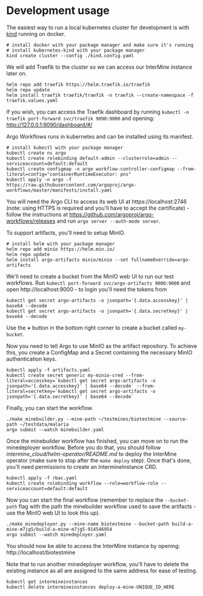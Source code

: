 # Development usage

The easiest way to run a local kubernetes cluster for development is with [kind](https://kind.sigs.k8s.io/) running on docker.

```
# install docker with your package manager and make sure it's running
# install kubernetes-kind with your package manager
kind create cluster --config ./kind.config.yaml
```

We will add Traefik to the cluster so we can access our InterMine instance later on.

```
helm repo add traefik https://helm.traefik.io/traefik
helm repo update
helm install traefik traefik/traefik -n traefik --create-namespace -f traefik.values.yaml
```

If you wish, you can access the Traefik dashboard by running `kubectl -n traefik port-forward svc/traefik 9090:9000` and opening: http://127.0.0.1:9090/dashboard/#/

Argo Workflows runs in kubernetes and can be installed using its manifest.

```
# install kubectl with your package manager
kubectl create ns argo
kubectl create rolebinding default-admin --clusterrole=admin --serviceaccount=default:default
kubectl create configmap -n argo workflow-controller-configmap --from-literal=config="containerRuntimeExecutor: pns"
kubectl apply -n argo -f https://raw.githubusercontent.com/argoproj/argo-workflows/master/manifests/install.yaml
```

You will need the Argo CLI to access its web UI at https://localhost:2746 (note: using HTTPS is required and you'll have to accept the certificate) - follow the instructions at https://github.com/argoproj/argo-workflows/releases and run `argo server --auth-mode server`.

To support artifacts, you'll need to setup MinIO.

```
# install helm with your package manager
helm repo add minio https://helm.min.io/
helm repo update
helm install argo-artifacts minio/minio --set fullnameOverride=argo-artifacts
```

We'll need to create a bucket from the MinIO web UI to run our test workflows. Run `kubectl port-forward svc/argo-artifacts 9000:9000` and open http://localhost:9000 - to login you'll need the tokens from

```
kubectl get secret argo-artifacts -o jsonpath='{.data.accesskey}' | base64 --decode
kubectl get secret argo-artifacts -o jsonpath='{.data.secretkey}' | base64 --decode
```

Use the **+** button in the bottom right corner to create a bucket called `my-bucket`.

Now you need to tell Argo to use MinIO as the artifact repository. To achieve this, you create a ConfigMap and a Secret containing the necessary MinIO authentication keys.

```
kubectl apply -f artifacts.yaml
kubectl create secret generic my-minio-cred --from-literal=accesskey=`kubectl get secret argo-artifacts -o jsonpath='{.data.accesskey}' | base64 --decode` --from-literal=secretkey=`kubectl get secret argo-artifacts -o jsonpath='{.data.secretkey}' | base64 --decode`
```

Finally, you can start the workflow.

```
./make_minebuilder.py --mine-path ~/testmines/biotestmine --source-path ~/testdata/malaria
argo submit --watch minebuilder.yaml
```

Once the minebuilder workflow has finished, you can move on to run the minedeployer workflow. Before you do that, you should follow *intermine_cloud/helm-operator/README.md* to deploy the InterMine operator (make sure to stop after the `make deploy` step). Once that's done, you'll need permissions to create an IntermineInstance CRD.

```
kubectl apply -f rbac.yaml
kubectl create rolebinding workflow --role=workflow-role --serviceaccount=default:default
```

Now you can start the final workflow (remember to replace the `--bucket-path` flag with the path the minebuilder workflow used to save the artifacts - use the MinIO web UI to look this up).

```
./make_minedeployer.py --mine-name biotestmine --bucket-path build-a-mine-m7jg5/build-a-mine-m7jg5-914546954
argo submit --watch minedeployer.yaml
```

You should now be able to access the InterMine instance by opening: http://localhost/biotestmine

Note that to run another minedeployer workflow, you'll have to delete the existing instance as all are assigned to the same address for ease of testing.

```
kubectl get intermineinstances
kubectl delete intermineinstances deploy-a-mine-UNIQUE_ID_HERE
```
